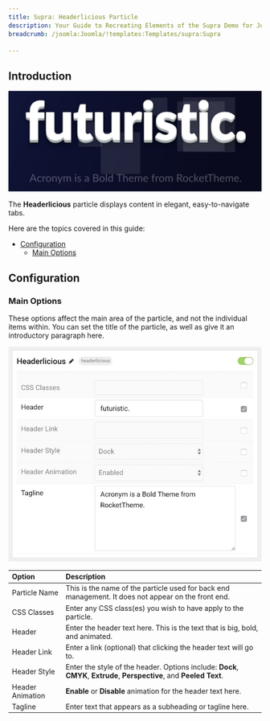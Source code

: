 ```yaml
---
title: Supra: Headerlicious Particle
description: Your Guide to Recreating Elements of the Supra Demo for Joomla
breadcrumb: /joomla:Joomla/!templates:Templates/supra:Supra

---
```


## Introduction

![](assets/particle_headerlicious1.jpeg)

The **Headerlicious** particle displays content in elegant, easy-to-navigate tabs.

Here are the topics covered in this guide:

* [Configuration](#configuration)
    - [Main Options](#main-options)

## Configuration

### Main Options 

These options affect the main area of the particle, and not the individual items within. You can set the title of the particle, as well as give it an introductory paragraph here.

![](assets/particle_headerlicious2.jpeg)

| Option           | Description                                                                                                            |
| :-----           | :-----                                                                                                                 |
| Particle Name    | This is the name of the particle used for back end management. It does not appear on the front end.                    |
| CSS Classes      | Enter any CSS class(es) you wish to have apply to the particle.                                                        |
| Header           | Enter the header text here. This is the text that is big, bold, and animated.                                          |
| Header Link      | Enter a link (optional) that clicking the header text will go to.                                                      |
| Header Style     | Enter the style of the header. Options include: **Dock**, **CMYK**, **Extrude**, **Perspective**, and **Peeled Text**. |
| Header Animation | **Enable** or **Disable** animation for the header text here.                                                          |
| Tagline          | Enter text that appears as a subheading or tagline here.                                                               |